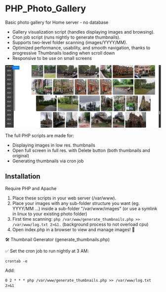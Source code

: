 # PHP_Photo_Gallery 
Basic photo gallery for Home server - no database

- Gallery visualization script (handles displaying images and browsing). 
- Cron job script (runs nightly to generate thumbnails). 
- Supports two-level folder scanning (images/YYYY/MM). 
- Optimized performance, usability, and smooth navigation, thanks to progressive Thumbnails loading when scroll down
- Responsive to be use on small screens

![Screenshot](screen.jpg?raw=true "Screenshot")

The full PHP scripts are made for:

- Displaying images in low res. thumbnails
- Open full screen in full res. with Delete button (both thumbnails and original)
- Generating thumbnails via cron job

## Installation

Require PHP and Apache

1. Place these scripts in your web server (/var/www).
2. Place your images with any sub-folder structure you want (eg. YYYY/MM ...) inside a sub-folder "/var/www/images" (or use a symlink in linux to your existing photo folder)
3. First time scanning: `php /var/www/generate_thumbnails.php >> /var/www/log.txt 2>&1.` (background process to not overload cpu)
4. Open index.php in a browser to view and manage images! 🎉

🛠 Thumbnail Generator (generate_thumbnails.php)

✅ Set the cron job to run nightly at 3 AM:

`crontab -e`

Add:

`0 2 * * * php /var/www/generate_thumbnails.php >> /var/www/log.txt 2>&1`
